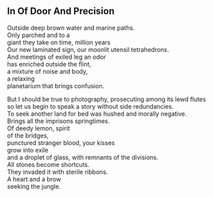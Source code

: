In Of Door And Precision
------------------------
Outside deep brown water and marine paths.  
Only parched and to a  
giant they take on time, million years  
Our new laminated sign, our moonlit utensil tetrahedrons.  
And meetings of exiled leg an odor  
has enriched outside the flint,  
a mixture of noise and body,  
a relaxing  
planetarium that brings confusion.  
  
But I should be true to photography, prosecuting among its lewd flutes  
so let us begin to speak a story without side redundancies.  
To seek another land for bed was hushed and morally negative.  
Brings all the imprisons springtimes.  
Of deedy lemon, spirit  
of the bridges,  
punctured stranger blood, your kisses  
grow into exile  
and a droplet of glass, with remnants of the divisions.  
All stones become shortcuts.  
They invaded it with sterile ribbons.  
A heart and a brow  
seeking the jungle.  
